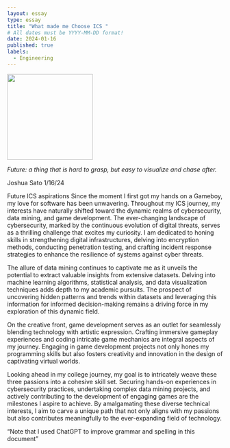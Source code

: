 ```yaml
---
layout: essay
type: essay
title: "What made me Choose ICS "
# All dates must be YYYY-MM-DD format!
date: 2024-01-16
published: true
labels:
  - Engineering
---
```


<img width="200px" class="rounded float-start pe-4" src="../img/ics-future/gameboy.jpg">



*Future: a thing that is hard to grasp, but easy to visualize and chase after.*


Joshua Sato
1/16/24


Future ICS aspirations
	Since the moment I first got my hands on a Gameboy, my love for software has been unwavering. Throughout my ICS  journey, my interests have naturally shifted toward the dynamic realms of cybersecurity, data mining, and game development. The ever-changing landscape of cybersecurity, marked by the continuous evolution of digital threats, serves as a thrilling challenge that excites my curiosity. I am dedicated to honing skills in strengthening digital infrastructures, delving into encryption methods, conducting penetration testing, and crafting incident response strategies to enhance the resilience of systems against cyber threats.

The allure of data mining continues to captivate me as it unveils the potential to extract valuable insights from extensive datasets. Delving into machine learning algorithms, statistical analysis, and data visualization techniques adds depth to my academic pursuits. The prospect of uncovering hidden patterns and trends within datasets and leveraging this information for informed decision-making remains a driving force in my exploration of this dynamic field.

On the creative front, game development serves as an outlet for seamlessly blending technology with artistic expression. Crafting immersive gameplay experiences and coding intricate game mechanics are integral aspects of my journey. Engaging in game development projects not only hones my programming skills but also fosters creativity and innovation in the design of captivating virtual worlds.

Looking ahead in my college journey, my goal is to intricately weave these three passions into a cohesive skill set. Securing hands-on experiences in cybersecurity practices, undertaking complex data mining projects, and actively contributing to the development of engaging games are the milestones I aspire to achieve. By amalgamating these diverse technical interests, I aim to carve a unique path that not only aligns with my passions but also contributes meaningfully to the ever-expanding field of technology.

“Note that I used ChatGPT to improve grammar and spelling in this document”
